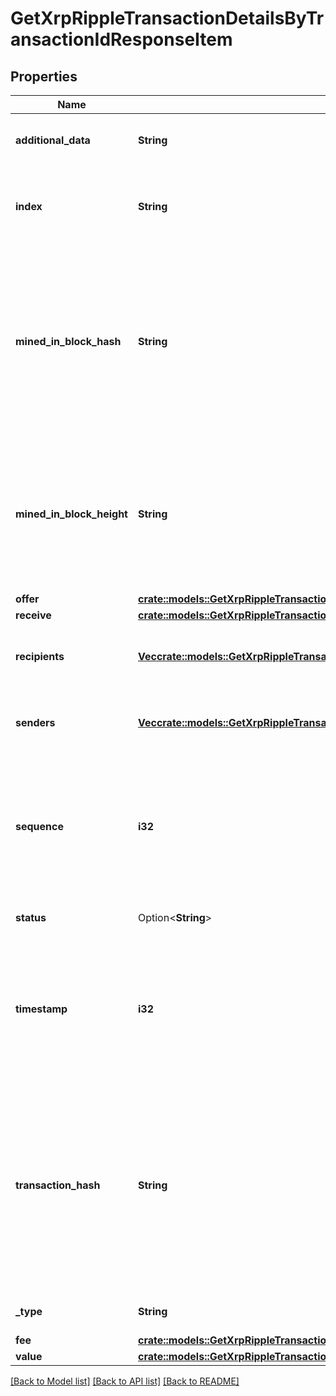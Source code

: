 # GetXrpRippleTransactionDetailsByTransactionIdResponseItem

## Properties

Name | Type | Description | Notes
------------ | ------------- | ------------- | -------------
**additional_data** | **String** | Represents additional data that may be needed. | 
**index** | **String** | Defines the index of the transaction, i.e. the consecutive place it takes in the blockchain. | 
**mined_in_block_hash** | **String** | Represents the hash of the block where this transaction was mined/confirmed for first time. The hash is defined as a cryptographic digital fingerprint made by hashing the block header twice through the SHA256 algorithm. | 
**mined_in_block_height** | **String** | Represents the hight of the block where this transaction was mined/confirmed for first time. The height is defined as the number of blocks in the blockchain preceding this specific block. | 
**offer** | [**crate::models::GetXrpRippleTransactionDetailsByTransactionIdResponseItemOffer**](GetXRPRippleTransactionDetailsByTransactionIDResponseItem_offer.md) |  | 
**receive** | [**crate::models::GetXrpRippleTransactionDetailsByTransactionIdResponseItemReceive**](GetXRPRippleTransactionDetailsByTransactionIDResponseItem_receive.md) |  | 
**recipients** | [**Vec<crate::models::GetXrpRippleTransactionDetailsByTransactionIdResponseItemRecipients>**](GetXRPRippleTransactionDetailsByTransactionIDResponseItem_recipients.md) | Represents an object of addresses that receive the transactions. | 
**senders** | [**Vec<crate::models::GetXrpRippleTransactionDetailsByTransactionIdResponseItemSenders>**](GetXRPRippleTransactionDetailsByTransactionIDResponseItem_senders.md) | Represents an object of addresses that provide the funds. | 
**sequence** | **i32** | Defines the transaction input's sequence as an integer, which is is used when transactions are replaced with newer versions before LockTime. | 
**status** | Option<**String**> | Defines the status of the transaction. | [optional]
**timestamp** | **i32** | Defines the exact date/time in Unix Timestamp when this transaction was mined, confirmed or first seen in Mempool, if it is unconfirmed. | 
**transaction_hash** | **String** | Represents the same as `transactionId` for account-based protocols like Ethereum, while it could be different in UTXO-based protocols like Bitcoin. E.g., in UTXO-based protocols `hash` is different from `transactionId` for SegWit transactions. | 
**_type** | **String** | Defines the type of the transaction. | 
**fee** | [**crate::models::GetXrpRippleTransactionDetailsByTransactionIdResponseItemFee**](GetXRPRippleTransactionDetailsByTransactionIDResponseItem_fee.md) |  | 
**value** | [**crate::models::GetXrpRippleTransactionDetailsByTransactionIdResponseItemValue**](GetXRPRippleTransactionDetailsByTransactionIDResponseItem_value.md) |  | 

[[Back to Model list]](../README.md#documentation-for-models) [[Back to API list]](../README.md#documentation-for-api-endpoints) [[Back to README]](../README.md)


